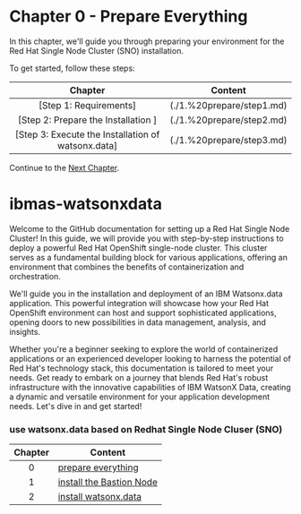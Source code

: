 # Chapter 0 - Prepare Everything

In this chapter, we'll guide you through preparing your environment for the Red Hat Single Node Cluster (SNO) installation.

To get started, follow these steps:

| Chapter   | Content                                                   
| :--------:|-----------------------------------------------------------|
| [Step 1: Requirements] | (./1.%20prepare/step1.md)  | 
| [Step 2: Prepare the Installation ] | (./1.%20prepare/step2.md)  | 
| [Step 3: Execute the Installation of watsonx.data]  | (./1.%20prepare/step3.md)  | 

Continue to the [Next Chapter](./2.%20Install%20Bastion%20Nodes/README.md).

# ibmas-watsonxdata

Welcome to the GitHub documentation for setting up a Red Hat Single Node Cluster! 
In this guide, we will provide you with step-by-step instructions to deploy a powerful Red Hat OpenShift single-node cluster. This cluster serves as a fundamental building block for various applications, offering an environment that combines the benefits of containerization and orchestration.

We'll guide you in the installation and deployment of an IBM Watsonx.data application. This powerful integration will showcase how your Red Hat OpenShift environment can host and support sophisticated applications, opening doors to new possibilities in data management, analysis, and insights.

Whether you're a beginner seeking to explore the world of containerized applications or an experienced developer looking to harness the potential of Red Hat's technology stack, this documentation is tailored to meet your needs. Get ready to embark on a journey that blends Red Hat's robust infrastructure with the innovative capabilities of IBM WatsonX Data, creating a dynamic and versatile environment for your application development needs. Let's dive in and get started!

### use watsonx.data based on Redhat Single Node Cluser (SNO)

| Chapter   | Content                                                   
| :--------:|-----------------------------------------------------------|
| 0         | [prepare everything ](./1.%20prepare/README.md)|
| 1         | [install the Bastion Node](./2.%20Install%20Bastion%20Nodes/README.md) |
| 2         | [install watsonx.data](./3.%20Install%20watsonx.data/README.md)  |



